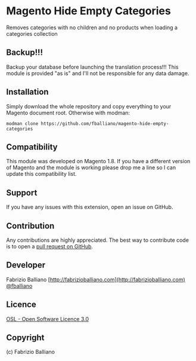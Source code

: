 Magento Hide Empty Categories
=============================

Removes categories with no children and no products when loading a categories collection

Backup!!!
---------
Backup your database before launching the translation process!!!
This module is provided "as is" and I'll not be responsible for any data damage.

Installation
------------

Simply download the whole repository and copy everything to your Magento document root.
Otherwise with modman:
```shell
modman clone https://github.com/fballiano/magento-hide-empty-categories
```

Compatibility
-------------
This module was developed on Magento 1.8.
If you have a different version of Magento and the module is working please drop me a line so I can update this compatibility list.

Support
-------
If you have any issues with this extension, open an issue on GitHub.

Contribution
------------
Any contributions are highly appreciated. The best way to contribute code is to open a
[pull request on GitHub](https://help.github.com/articles/using-pull-requests).

Developer
---------
Fabrizio Balliano
[http://fabrizioballiano.com](http://fabrizioballiano.com)  
[@fballiano](https://twitter.com/fballiano)

Licence
-------
[OSL - Open Software Licence 3.0](http://opensource.org/licenses/osl-3.0.php)

Copyright
---------
(c) Fabrizio Balliano
